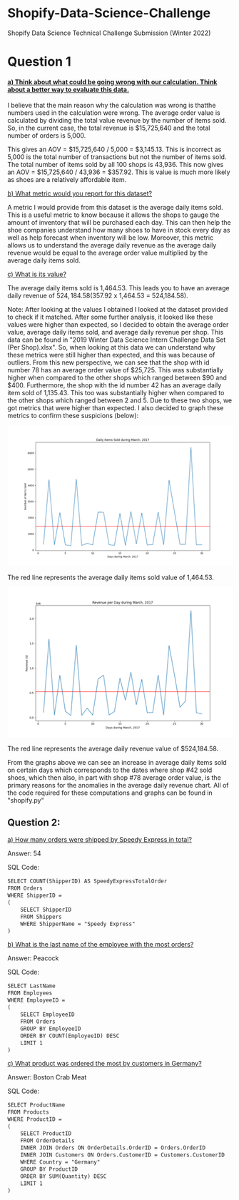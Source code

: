 # Shopify-Data-Science-Challenge
Shopify Data Science Technical Challenge Submission (Winter 2022)

<h1>Question 1</h1>

<h4><ins>a) Think about what could be going wrong with our calculation. Think about a better way to evaluate this data.</ins></h4>

<p style="font-size=16px">I believe that the main reason why the calculation was wrong is thatthe numbers used in the calculation were wrong. The average order value is calculated by dividing
the total value revenue by the number of items sold. So, in the current case, the total revenue is $15,725,640 and the total number of orders is 5,000.

This gives an AOV = $15,725,640 / 5,000 = $3,145.13. This is incorrect as 5,000 is the total number of transactions but not the number of items sold. 
The total number of items sold by all 100 shops is 43,936. This now gives an AOV = $15,725,640 / 43,936 = $357.92. 
This is value is much more likely as shoes are a relatively affordable item.</p>

<ins>b) What metric would you report for this dataset? </ins>
  
A metric I would provide from this dataset is the average daily items sold. This is a useful metric to know because it allows the shops to gauge the amount of inventory that will be purchased each day. This can then help the shoe companies understand how many shoes to have in stock every day as well as help forecast when inventory will be low. Moreover, this metric allows us to understand the average daily revenue as the average daily revenue would be equal to the average order value multiplied by the average daily items sold.

<ins>c) What is its value? </ins>

The average daily items sold is 1,464.53. This leads you to have an average daily revenue of $524,184.58 ($357.92 x 1,464.53 = 524,184.58).

Note: After looking at the values I obtained I looked at the dataset provided to check if it matched. After some further analysis, it looked like these values were higher than expected, so I decided to obtain the average order value, average daily items sold, and average daily revenue per shop. This data can be found in "2019 Winter Data Science Intern Challenge Data Set (Per Shop).xlsx". So, when looking at this data we can understand why these metrics were still higher than expected, and this was because of outliers. From this new perspective, we can see that the shop with id number 78 has an average order value of $25,725. This was substantially higher when compared to the other shops which ranged between $90 and $400. Furthermore, the shop with the id number 42 has an average daily item sold of 1,135.43. This too was substantially higher when compared to the other shops which ranged between 2 and 5. Due to these two shops, we got metrics that were higher than expected. I also decided to graph these metrics to confirm these suspicions (below):

<img src="https://github.com/jaykodes/Shopify-DS-Challenge/blob/main/daily_items.png">

The red line represents the average daily items sold value of 1,464.53.

<img src="https://github.com/jaykodes/Shopify-DS-Challenge/blob/main/daily_revenue.png">

The red line represents the average daily revenue value of $524,184.58.

From the graphs above we can see an increase in average daily items sold on certain days which corresponds to the dates where shop #42 sold shoes, which then also, in part with shop #78 average order value, is the primary reasons for the anomalies in the average daily revenue chart. All of the code required for these computations and graphs can be found in "shopify.py"

<h2>Question 2:</h2>

<ins>a) How many orders were shipped by Speedy Express in total?</ins>

Answer: 54

SQL Code: 
```
SELECT COUNT(ShipperID) AS SpeedyExpressTotalOrder
FROM Orders
WHERE ShipperID =
(
    SELECT ShipperID
    FROM Shippers
    WHERE ShipperName = "Speedy Express"
)
```
<ins>b) What is the last name of the employee with the most orders?</ins>

Answer: Peacock

SQL Code:
```
SELECT LastName
FROM Employees
WHERE EmployeeID =
(
    SELECT EmployeeID
    FROM Orders
    GROUP BY EmployeeID
    ORDER BY COUNT(EmployeeID) DESC
    LIMIT 1
)
```
<ins>c) What product was ordered the most by customers in Germany?</ins>

Answer: Boston Crab Meat

SQL Code:
```
SELECT ProductName
FROM Products
WHERE ProductID =
(
    SELECT ProductID
    FROM OrderDetails
    INNER JOIN Orders ON OrderDetails.OrderID = Orders.OrderID
    INNER JOIN Customers ON Orders.CustomerID = Customers.CustomerID
    WHERE Country = "Germany"
    GROUP BY ProductID
    ORDER BY SUM(Quantity) DESC
    LIMIT 1
)
```
